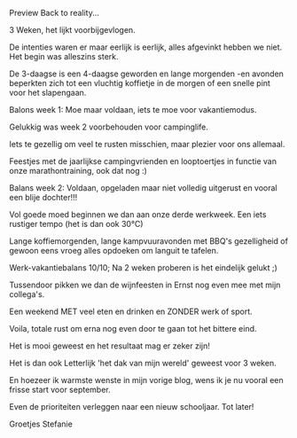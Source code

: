 

Preview
Back to reality...

3 Weken, het lijkt voorbijgevlogen.

De intenties waren er maar eerlijk is eerlijk, alles afgevinkt hebben we niet. Het begin was alleszins sterk.

De 3-daagse is een 4-daagse geworden en lange morgenden -en avonden beperkten zich tot een vluchtig koffietje in de morgen of een snelle pint voor het slapengaan.

Balons week 1: Moe maar voldaan, iets te moe voor vakantiemodus.

Gelukkig was week 2 voorbehouden voor campinglife.

Iets te gezellig om veel te rusten misschien, maar plezier voor ons allemaal.

Feestjes met de jaarlijkse campingvrienden en looptoertjes in functie van onze marathontraining, ook dat nog :)

Balans week 2: Voldaan, opgeladen maar niet volledig uitgerust en vooral een blije dochter!!!

Vol goede moed beginnen we dan aan onze derde werkweek. Een iets rustiger tempo (het is dan ook 30°C)

Lange koffiemorgenden, lange kampvuuravonden met BBQ's gezelligheid of gewoon eens vroeg alles opdoeken om languit te tafelen.

Werk-vakantiebalans 10/10; Na 2 weken proberen is het eindelijk gelukt ;)

Tussendoor pikken we dan de wijnfeesten in Ernst nog even mee met mijn collega's.

Een weekend MET veel eten en drinken en ZONDER werk of sport.

Voila, totale rust om erna nog even door te gaan tot het bittere eind.

Het is mooi geweest en het resultaat mag er zeker zijn!

Het is dan ook Letterlijk 'het dak van mijn wereld' geweest voor 3 weken.

En hoezeer ik warmste wenste in mijn vorige blog, wens ik je nu vooral een frisse start voor september.

Even de prioriteiten verleggen naar een nieuw schooljaar. Tot later!

Groetjes Stefanie

